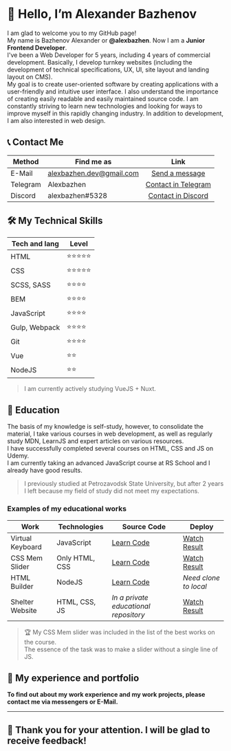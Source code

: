 # 👋 Hello, I’m Alexander Bazhenov
I am glad to welcome you to my GitHub page!  
My name is Bazhenov Alexander or **@alexbazhen**. Now I am a **Junior Frontend Developer**.  
I've been a Web Developer for 5 years, including 4 years of commercial development. Basically, I develop turnkey websites 
(including the development of technical specifications, UX, UI, site layout and landing layout on CMS).   
My goal is to create user-oriented software by creating applications with a user-friendly and intuitive user interface. 
I also understand the importance of creating easily readable and easily maintained source code. 
I am constantly striving to learn new technologies and looking for ways to improve myself in this rapidly changing industry. In addition to development, I am also interested in web design.
## 📞 Contact Me
| Method   | Find me as           | Link   |
| -------- | -------------------- | :----: |
| E-Mail   | alexbazhen.dev@gmail.com | [Send a message](mailto:alexbazhen.dev@gmail.com "To alexbazhen.dev@gmail.com") |
| Telegram | Alexbazhen           | [Contact in Telegram](https://t.me/Alexbazhen "Nickname on Telegram - Alexbazhen") |
| Discord  | alexbazhen#5328      | [Contact in Discord](https://discordapp.com/users/275351208472870912/ "Nickname on Discord - alexbazhen#5328") |
## 🛠 My Technical Skills
| Tech and lang       | Level        |
| ------------------- | ------------ |
| HTML                | ⭐️⭐️⭐️⭐️⭐️ |
| CSS                 | ⭐️⭐️⭐️⭐️⭐️ |
| SCSS, SASS          | ⭐️⭐️⭐️⭐️   |
| BEM                 | ⭐️⭐️⭐️⭐️   |
| JavaScript          | ⭐️⭐️⭐️⭐️   |
| Gulp, Webpack       | ⭐️⭐️⭐️⭐️   |
| Git                 | ⭐️⭐️⭐️⭐️   |
| Vue                 | ⭐️⭐️        |
| NodeJS              | ⭐️⭐️        |
> I am currently actively studying VueJS + Nuxt.
## 📒 Education
The basis of my knowledge is self-study, however, to consolidate the material, 
I take various courses in web development, as well as regularly study MDN, LearnJS and expert articles on various resources.  
I have successfully completed several courses on HTML, CSS and JS on Udemy.  
I am currently taking an advanced JavaScript course at RS School and I already have good results.
> I previously studied at Petrozavodsk State University, but after 2 years I left because my field of study did not meet my expectations. 

### Examples of my educational works
| Work       | Technologies | Source Code        | Deploy       |
| ---------- | ------------ | ----------------- | ------------ |
| Virtual Keyboard | JavaScript     | [Learn Code](https://github.com/alexbazhen/RS-Virtual-Keyboard/tree/dev) | [Watch Result](https://alexbazhen.github.io/RS-Virtual-Keyboard/) |
| CSS Mem Slider   | Only HTML, CSS | [Learn Code](https://github.com/alexbazhen/cssMemSlider/tree/gh-pages) | [Watch Result](https://alexbazhen.github.io/cssMemSlider/cssMemSlider/) |
| HTML Builder     | NodeJS         | [Learn Code](https://github.com/alexbazhen/HTML-builder/tree/main/06-build-page) | *Need clone to local* |
| Shelter Website  | HTML, CSS, JS  | *In a private educational repository* | [Watch Result](https://rolling-scopes-school.github.io/alexbazhen-JSFE2022Q1/shelter/pages/main/) |
> 🏆 My CSS Mem slider was included in the list of the best works on the course.  
> The essence of the task was to make a slider without a single line of JS.

## 💼 My experience and portfolio
**To find out about my work experience and my work projects, please contact me via messengers or E-Mail.**

***
## 🤝 Thank you for your attention. I will be glad to receive feedback!
